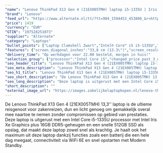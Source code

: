 ```yaml
---
"name": "Lenovo ThinkPad X13 Gen 4 (21EX005TMH) laptop i5-1335U | Iris Xe Graphics | 16GB | 512GB SSD"
"brand": "Lenovo"
"feed_url": "https://www.alternate.nl/tt/?tt=904_1594453_453806_&r=https%3A%2F%2Fwww.alternate.nl%2Fhtml%2Fproduct%2F1921512%3Futm_source%3Dtradetracker%26utm_medium%3Dcpc%26utm_campaign%3Dtradetracker_Laptop%26utm_term%3DPL4IZN7Z"
"price": 1419
"currency": "EUR"
"GTIN": "197528251073"
"supplier": "Alternate"
"category": "Laptops"
"bullet_points": ["Laptop Clamshell Zwart","Intel® Core™ i5 i5-1335U","33,8 cm (13.3\") WUXGA 1920 x 1200 Pixels IPS LED backlight 16:9","16 GB LPDDR5-SDRAM 4800 MHz","512 GB SSD","Intel Iris Xe Graphics","Wi-Fi 6E (802.11ax) Bluetooth 5.1","Lithium-Polymeer (LiPo) 54,7 Wh 65 W","Windows 11 Pro 64-bit"]
"features": {"screen_diagonal_inches":"33,8 cm (13.3\")","screen_resolution":"1920 x 1200 Pixels","processor_family":"Intel® Core™ i5","memory_size":"16 GB","memory_type":"LPDDR5-SDRAM","total_storage_space":"512 GB","operating_system":"Windows 11 Pro","battery_capacity":"54,7 Wh","width":"301,7 mm","depth":"214,8 mm","height":"15,9 mm","weight":"1,09 kg","graphics_card":"Intel Iris Xe Graphics"}
"delivery_time": "Op werkdagen voor 22.00 besteld, morgen in huis!"
"selection_group": {"processor":"Intel Core i5","changed_price_past_3_days":false,"product_family":"ThinkPad"}
"seo_header_title": "Lenovo ThinkPad X13 Gen 4 (21EX005TMH) laptop i5-1335U | Iris Xe Graphics | 16GB | 512GB SSD"
"seo_meta_description": "Lenovo ThinkPad X13 Gen 4 (21EX005TMH) laptop i5-1335U | Iris Xe Graphics | 16GB | 512GB SSD"
"seo_h1_title": "Lenovo ThinkPad X13 Gen 4 (21EX005TMH) laptop i5-1335U | Iris Xe Graphics | 16GB | 512GB SSD"
"seo_short_description": "De Lenovo ThinkPad X13 Gen 4 (21EX005TMH) 13,3'' laptop is de ultieme reisgenoot voor zakenreizen, dun en licht genoeg om gemakkelijk overal mee naartoe te nemen zonder compromissen op gebied van prestaties."
"seo_long_description": "Deze laptop is uitgerust met een Intel Core i5-1335U processor met Intel Iris Xe Graphics plus 16GB DDR5-geheugen en een snelle 512GB SSD als opslag, dat maakt deze laptop zowel snel als krachtig. Je haalt ook het maximum uit deze laptop dankzij functies zoals een batterij die een hele dag meegaat, connectiviteit via WiFi 6E en snel opstarten met Modern Standby."
"short_description": ""
"external_image_url": "https://images.zakelijkelaptopkopen.nl/lenovo-thinkpad-x13-gen-4-21ex005tmh-laptop-i5-1335u-iris-xe-graphics-16gb-512gb-ssd.webp"
---
```


De Lenovo ThinkPad X13 Gen 4 (21EX005TMH) 13,3'' laptop is de ultieme reisgenoot voor zakenreizen, dun en licht genoeg om gemakkelijk overal mee naartoe te nemen zonder compromissen op gebied van prestaties. Deze laptop is uitgerust met een Intel Core i5-1335U processor met Intel Iris Xe Graphics plus 16GB DDR5-geheugen en een snelle 512GB SSD als opslag, dat maakt deze laptop zowel snel als krachtig. Je haalt ook het maximum uit deze laptop dankzij functies zoals een batterij die een hele dag meegaat, connectiviteit via WiFi 6E en snel opstarten met Modern Standby.